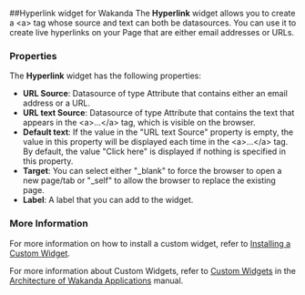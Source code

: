 ##Hyperlink widget for Wakanda
The __Hyperlink__ widget allows you to create a &lt;a&gt; tag  whose source and text can both be datasources. You can use it to create live hyperlinks on your Page that are either email addresses or URLs.

### Properties
The __Hyperlink__ widget has the following properties:
* __URL Source__: Datasource of type Attribute that contains either an email address or a URL.
* __URL text Source__: Datasource of type Attribute that contains the text that appears in the &lt;a&gt;...&lt;/a&gt; tag, which is visible on the browser.
* __Default text__: If the value in the "URL text Source" property is empty, the value in this property will be displayed each time  in the &lt;a&gt;...&lt;/a&gt; tag. By default, the value "Click here" is displayed if nothing is specified in this property.
* __Target__: You can select either "_blank" to force the browser to open a new page/tab or "_self" to allow the browser to replace the existing page.
* __Label__: A label that you can add to the widget.

### More Information
For more information on how to install a custom widget, refer to [Installing a Custom Widget](http://doc.wakanda.org/WakandaStudio0/help/Title/en/page3869.html#1027761).

For more information about Custom Widgets, refer to [Custom Widgets](http://doc.wakanda.org/Wakanda0.v5/help/Title/en/page3863.html "Custom Widgets") in the [Architecture of Wakanda Applications](http://doc.wakanda.org/Wakanda0.v5/help/Title/en/page3844.html "Architecture of Wakanda Applications") manual.
